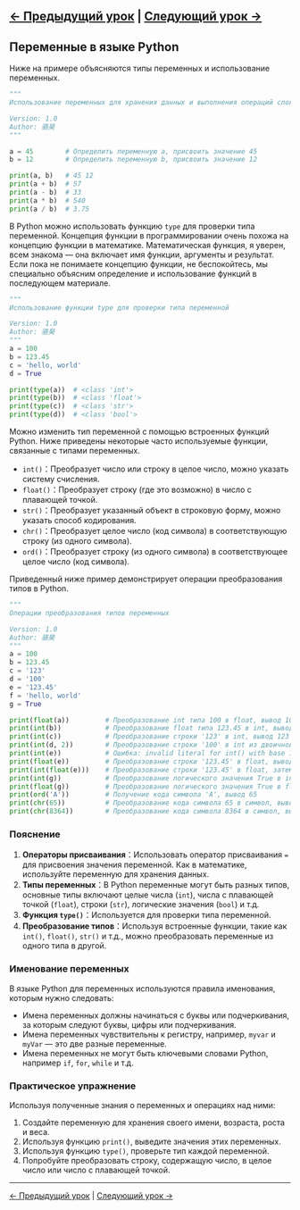 [← Предыдущий урок](02.Первая_программа_на_Python.md) | [Следующий урок →](04.Операторы.md)
---

## Переменные в языке Python

Ниже на примере объясняются типы переменных и использование переменных.

```python
"""
Использование переменных для хранения данных и выполнения операций сложения, вычитания, умножения и деления

Version: 1.0
Author: 骆昊
"""

a = 45        # Определить переменную a, присвоить значение 45
b = 12        # Определить переменную b, присвоить значение 12

print(a, b)   # 45 12
print(a + b)  # 57
print(a - b)  # 33
print(a * b)  # 540
print(a / b)  # 3.75
```

В Python можно использовать функцию `type` для проверки типа переменной. Концепция функции в программировании очень похожа на концепцию функции в математике. Математическая функция, я уверен, всем знакома — она включает имя функции, аргументы и результат. Если пока не понимаете концепцию функции, не беспокойтесь, мы специально объясним определение и использование функций в последующем материале.

```python
"""
Использование функции type для проверки типа переменной

Version: 1.0
Author: 骆昊
"""
a = 100
b = 123.45
c = 'hello, world'
d = True

print(type(a))  # <class 'int'>
print(type(b))  # <class 'float'>
print(type(c))  # <class 'str'>
print(type(d))  # <class 'bool'>
```

Можно изменить тип переменной с помощью встроенных функций Python. Ниже приведены некоторые часто используемые функции, связанные с типами переменных.

- `int()`：Преобразует число или строку в целое число, можно указать систему счисления.
- `float()`：Преобразует строку (где это возможно) в число с плавающей точкой.
- `str()`：Преобразует указанный объект в строковую форму, можно указать способ кодирования.
- `chr()`：Преобразует целое число (код символа) в соответствующую строку (из одного символа).
- `ord()`：Преобразует строку (из одного символа) в соответствующее целое число (код символа).

Приведенный ниже пример демонстрирует операции преобразования типов в Python.

```python
"""
Операции преобразования типов переменных

Version: 1.0
Author: 骆昊
"""
a = 100
b = 123.45
c = '123'
d = '100'
e = '123.45'
f = 'hello, world'
g = True

print(float(a))         # Преобразование int типа 100 в float, вывод 100.0
print(int(b))           # Преобразование float типа 123.45 в int, вывод 123
print(int(c))           # Преобразование строки '123' в int, вывод 123
print(int(d, 2))        # Преобразование строки '100' в int из двоичной формы, вывод 4
print(int(e))           # Ошибка: invalid literal for int() with base 10: '123.45'
print(float(e))         # Преобразование строки '123.45' в float, вывод 123.45
print(int(float(e)))    # Преобразование строки '123.45' в float, затем в int, вывод 123
print(int(g))           # Преобразование логического значения True в int, вывод 1
print(float(g))         # Преобразование логического значения True в float, вывод 1.0
print(ord('A'))         # Получение кода символа 'A', вывод 65
print(chr(65))          # Преобразование кода символа 65 в символ, вывод 'A'
print(chr(8364))        # Преобразование кода символа 8364 в символ, вывод '€'
```

### Пояснение

1. **Операторы присваивания**：Использовать оператор присваивания `=` для присвоения значения переменной. Как в математике, используйте переменную для хранения данных.
2. **Типы переменных**：В Python переменные могут быть разных типов, основные типы включают целые числа (`int`), числа с плавающей точкой (`float`), строки (`str`), логические значения (`bool`) и т.д.
3. **Функция `type()`**：Используется для проверки типа переменной.
4. **Преобразование типов**：Используя встроенные функции, такие как `int()`, `float()`, `str()` и т.д., можно преобразовать переменные из одного типа в другой.

### Именование переменных

В языке Python для переменных используются правила именования, которым нужно следовать:

- Имена переменных должны начинаться с буквы или подчеркивания, за которым следуют буквы, цифры или подчеркивания.
- Имена переменных чувствительны к регистру, например, `myvar` и `myVar` — это две разные переменные.
- Имена переменных не могут быть ключевыми словами Python, например `if`, `for`, `while` и т.д.

### Практическое упражнение

Используя полученные знания о переменных и операциях над ними:

1. Создайте переменную для хранения своего имени, возраста, роста и веса.
2. Используя функцию `print()`, выведите значения этих переменных.
3. Используя функцию `type()`, проверьте тип каждой переменной.
4. Попробуйте преобразовать строку, содержащую число, в целое число или число с плавающей точкой.


---
[← Предыдущий урок](02.Первая_программа_на_Python.md) | [Следующий урок →](04.Операторы.md)



